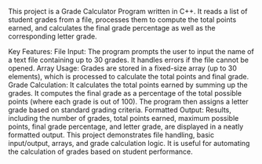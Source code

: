 
This project is a Grade Calculator Program written in C++. It reads a list of student grades from a file, processes them to compute the total points earned, and calculates the final grade percentage as well as the corresponding letter grade.

Key Features:
File Input: The program prompts the user to input the name of a text file containing up to 30 grades. It handles errors if the file cannot be opened.
Array Usage: Grades are stored in a fixed-size array (up to 30 elements), which is processed to calculate the total points and final grade.
Grade Calculation:
It calculates the total points earned by summing up the grades.
It computes the final grade as a percentage of the total possible points (where each grade is out of 100).
The program then assigns a letter grade based on standard grading criteria.
Formatted Output: Results, including the number of grades, total points earned, maximum possible points, final grade percentage, and letter grade, are displayed in a neatly formatted output.
This project demonstrates file handling, basic input/output, arrays, and grade calculation logic. It is useful for automating the calculation of grades based on student performance.
